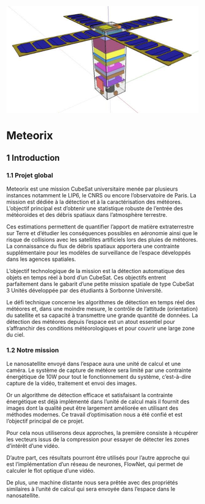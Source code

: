 ![Nanosat](figure0.png)  

# Meteorix

## 1 Introduction

### 1.1 Projet global

Meteorix est une mission CubeSat universitaire menée par plusieurs instances notamment le LIP6, le CNRS ou encore l’observatoire de Paris. La mission est dédiée à la détection et à la caractérisation des météores. L’objectif principal est d’obtenir une statistique robuste de l’entrée des météoroides et des débris spatiaux dans l’atmosphère terrestre.

Ces estimations permettent de quantifier l’apport de matière extraterrestre sur Terre et d’étudier les conséquences possibles en aéronomie ainsi que le risque de collisions avec les satellites artificiels lors des pluies de météores. La connaissance du flux de débris spatiaux apportera une contrainte supplémentaire pour les modèles de surveillance de l’espace développés dans les agences spatiales.

L’objectif technologique de la mission est la détection automatique des objets en temps réel à bord d’un CubeSat. Ces objectifs entrent parfaitement dans le gabarit d’une petite mission spatiale de type CubeSat 3 Unités développée par des étudiants à Sorbonne Université.

Le défi technique concerne les algorithmes de détection en temps réel des météores et, dans une moindre mesure, le contrôle de l’attitude (orientation) du satellite et sa capacité à transmettre une grande quantité de données. La détection des météores depuis l’espace est un atout essentiel pour s’affranchir des conditions météorologiques et pour couvrir une large zone du ciel.

### 1.2 Notre mission

Le nanosatellite envoyé dans l’espace aura une unité de calcul et une caméra. Le système de capture de météore sera limité par une contrainte énergétique de 10W pour tout le fonctionnement du système, c’est-à-dire capture de la vidéo, traitement et envoi des images.

Or un algorithme de détection efficace et satisfaisant la contrainte énergétique est déjà implémenté dans l’unité de calcul mais il fournit des images dont la qualité peut être largement améliorée en utilisant des méthodes modernes. Ce travail d’optimisation nous a été confié et est l’objectif principal de ce projet.

Pour cela nous utiliserons deux approches, la première consiste à récupérer les vecteurs issus de la compression pour essayer de détecter les zones d’intérêt d’une vidéo.

D’autre part, ces résultats pourront être utilisés pour l’autre approche qui est l’implémentation d’un réseau de neurones, FlowNet, qui permet de calculer le flot optique d’une vidéo.

De plus, une machine distante nous sera prêtée avec des propriétés similaires à l’unité de calcul qui sera envoyée dans l’espace dans le nanosatellite.